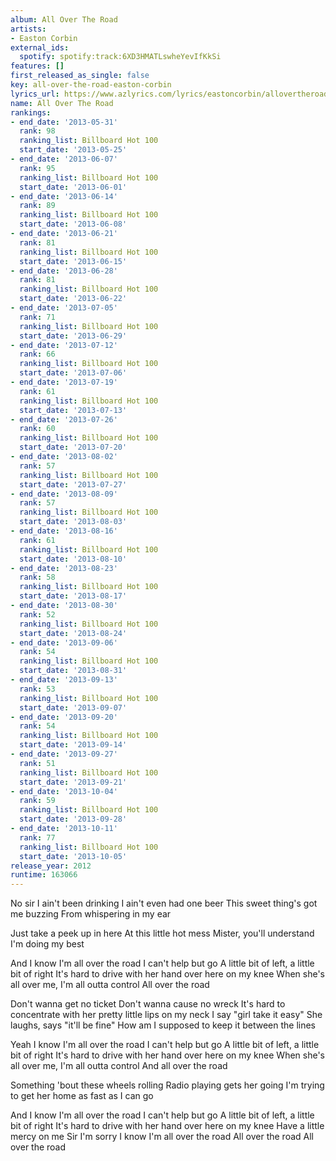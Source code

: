 ```yaml
---
album: All Over The Road
artists:
- Easton Corbin
external_ids:
  spotify: spotify:track:6XD3HMATLswheYevIfKkSi
features: []
first_released_as_single: false
key: all-over-the-road-easton-corbin
lyrics_url: https://www.azlyrics.com/lyrics/eastoncorbin/allovertheroad.html
name: All Over The Road
rankings:
- end_date: '2013-05-31'
  rank: 98
  ranking_list: Billboard Hot 100
  start_date: '2013-05-25'
- end_date: '2013-06-07'
  rank: 95
  ranking_list: Billboard Hot 100
  start_date: '2013-06-01'
- end_date: '2013-06-14'
  rank: 89
  ranking_list: Billboard Hot 100
  start_date: '2013-06-08'
- end_date: '2013-06-21'
  rank: 81
  ranking_list: Billboard Hot 100
  start_date: '2013-06-15'
- end_date: '2013-06-28'
  rank: 81
  ranking_list: Billboard Hot 100
  start_date: '2013-06-22'
- end_date: '2013-07-05'
  rank: 71
  ranking_list: Billboard Hot 100
  start_date: '2013-06-29'
- end_date: '2013-07-12'
  rank: 66
  ranking_list: Billboard Hot 100
  start_date: '2013-07-06'
- end_date: '2013-07-19'
  rank: 61
  ranking_list: Billboard Hot 100
  start_date: '2013-07-13'
- end_date: '2013-07-26'
  rank: 60
  ranking_list: Billboard Hot 100
  start_date: '2013-07-20'
- end_date: '2013-08-02'
  rank: 57
  ranking_list: Billboard Hot 100
  start_date: '2013-07-27'
- end_date: '2013-08-09'
  rank: 57
  ranking_list: Billboard Hot 100
  start_date: '2013-08-03'
- end_date: '2013-08-16'
  rank: 61
  ranking_list: Billboard Hot 100
  start_date: '2013-08-10'
- end_date: '2013-08-23'
  rank: 58
  ranking_list: Billboard Hot 100
  start_date: '2013-08-17'
- end_date: '2013-08-30'
  rank: 52
  ranking_list: Billboard Hot 100
  start_date: '2013-08-24'
- end_date: '2013-09-06'
  rank: 54
  ranking_list: Billboard Hot 100
  start_date: '2013-08-31'
- end_date: '2013-09-13'
  rank: 53
  ranking_list: Billboard Hot 100
  start_date: '2013-09-07'
- end_date: '2013-09-20'
  rank: 54
  ranking_list: Billboard Hot 100
  start_date: '2013-09-14'
- end_date: '2013-09-27'
  rank: 51
  ranking_list: Billboard Hot 100
  start_date: '2013-09-21'
- end_date: '2013-10-04'
  rank: 59
  ranking_list: Billboard Hot 100
  start_date: '2013-09-28'
- end_date: '2013-10-11'
  rank: 77
  ranking_list: Billboard Hot 100
  start_date: '2013-10-05'
release_year: 2012
runtime: 163066
---
```

No sir I ain't been drinking
I ain't even had one beer
This sweet thing's got me buzzing
From whispering in my ear

Just take a peek up in here
At this little hot mess
Mister, you'll understand
I'm doing my best

And I know I'm all over the road
I can't help but go
A little bit of left, a little bit of right
It's hard to drive with her hand over here on my knee
When she's all over me, I'm all outta control
All over the road

Don't wanna get no ticket
Don't wanna cause no wreck
It's hard to concentrate with her pretty little lips on my neck
I say "girl take it easy"
She laughs, says "it'll be fine"
How am I supposed to keep it between the lines

Yeah I know I'm all over the road
I can't help but go
A little bit of left, a little bit of right
It's hard to drive with her hand over here on my knee
When she's all over me, I'm all outta control
And all over the road

Something 'bout these wheels rolling
Radio playing gets her going
I'm trying to get her home as fast as I can go

And I know I'm all over the road
I can't help but go
A little bit of left, a little bit of right
It's hard to drive with her hand over here on my knee
Have a little mercy on me
Sir I'm sorry I know
I'm all over the road
All over the road
All over the road
